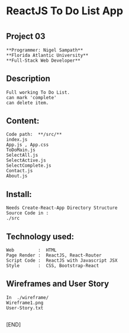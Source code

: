 #  ReactJS  To Do List App
#

##  Project 03
   
    **Programmer: Nigel Sampath**
    **Florida Atlantic University**
    **Full-Stack Web Developer**

   
##  Description
    Full working To Do List. 
    can mark 'complete'
    can delete item.



##  Content:
    Code path:  **/src/**  
    index.js
    App.js , App.css
    ToDoMain.js
    SelectAll.js
    SelectActive.js
    SelectComplete.js
    Contact.js
    About.js

##  Install:
    Needs Create-React-App Directory Structure
    Source Code in : 
    ./src


##  Technology used:
    Web         :  HTML
    Page Render :  ReactJS, React-Router
    Script Code :  ReactJS with Javascript JSX
    Style       :  CSS, Bootstrap-React
                


##  Wireframes and User Story
    In  ./wireframe/
    Wireframe1.png
    User-Story.txt
   
##
##
[END]